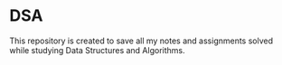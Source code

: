 # DSA
This repository is created to save all my notes and assignments solved while studying Data Structures and Algorithms.
